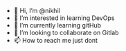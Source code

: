 - 👋 Hi, I’m @nikhil
- 👀 I’m interested in learning DevOps
- 🌱 I’m currently learning gitHub
- 💞️ I’m looking to collaborate on Gitlab
- 📫 How to reach me just dont

<!---
rnikhil7828/rnikhil7828 is a ✨ special ✨ repository because its `README.md` (this file) appears on your GitHub profile.
You can click the Preview link to take a look at your changes.
--->
